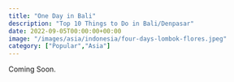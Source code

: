 ```yaml
---
title: "One Day in Bali"
description: "Top 10 Things to Do in Bali/Denpasar"
date: 2022-09-05T00:00:00+00:00
image: "/images/asia/indonesia/four-days-lombok-flores.jpeg"
category: ["Popular","Asia"]
---
```

Coming Soon.
